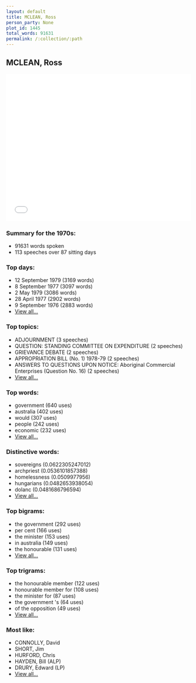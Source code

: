 ```yaml
---
layout: default
title: MCLEAN, Ross
person_party: None
plot_id: 1445
total_words: 91631
permalink: /:collection/:path
---
```


## MCLEAN, Ross

<iframe width="100%" height="400" frameborder="0" scrolling="no" src="//plot.ly/~wragge/1445.embed"></iframe>


### Summary for the 1970s:

* 91631 words spoken
* 113 speeches over 87 sitting days


### Top days:

* 12 September 1979 (3169 words)
* 8 September 1977 (3097 words)
* 2 May 1979 (3086 words)
* 28 April 1977 (2902 words)
* 9 September 1976 (2883 words)
* [View all...](days/)


### Top topics:

* ADJOURNMENT (3 speeches)
* QUESTION: STANDING COMMITTEE ON EXPENDITURE (2 speeches)
* GRIEVANCE DEBATE (2 speeches)
* APPROPRIATION BILL (No. 1) 1978-79 (2 speeches)
* ANSWERS TO QUESTIONS UPON NOTICE: Aboriginal Commercial Enterprises (Question No. 16) (2 speeches)
* [View all...](topics/)


### Top words:

* government (640 uses)
* australia (402 uses)
* would (307 uses)
* people (242 uses)
* economic (232 uses)
* [View all...](words/)


### Distinctive words:

* sovereigns (0.0622305247012)
* archpriest (0.0536101857388)
* homelessness (0.0509977956)
* hungarians (0.0482653938054)
* dolanc (0.0481686796594)
* [View all...](sig_words/)


### Top bigrams:

* the government (292 uses)
* per cent (166 uses)
* the minister (153 uses)
* in australia (149 uses)
* the honourable (131 uses)
* [View all...](bigrams/)


### Top trigrams:

* the honourable member (122 uses)
* honourable member for (108 uses)
* the minister for (87 uses)
* the government 's (64 uses)
* of the opposition (49 uses)
* [View all...](trigrams/)


### Most like:

* CONNOLLY, David 
* SHORT, Jim 
* HURFORD, Chris 
* HAYDEN, Bill (ALP)
* DRURY, Edward (LP)
* [View all...](similarities/)
